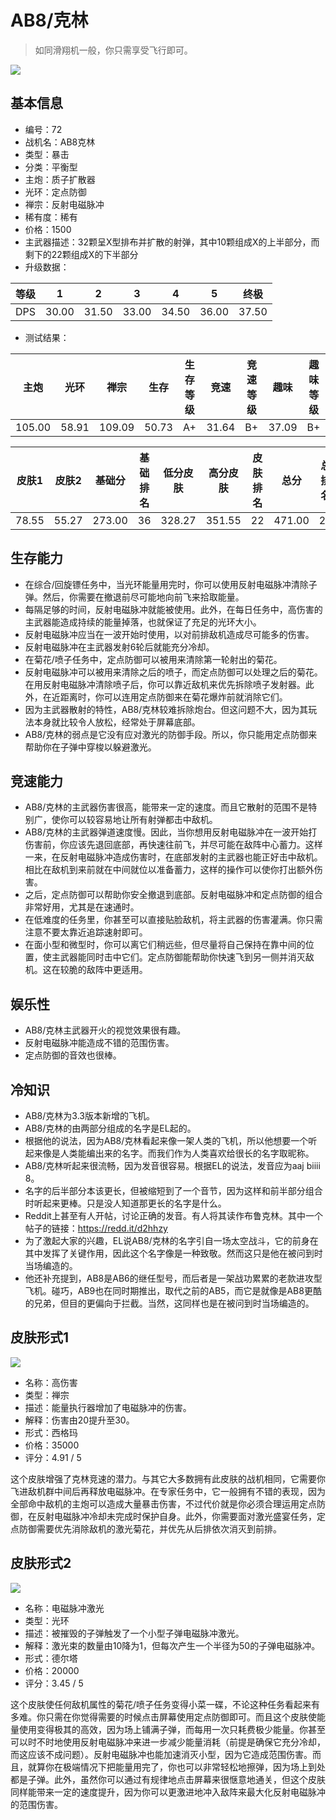 # AB8/克林

> 如同滑翔机一般，你只需享受飞行即可。

<img src="/ships/ship_72.png" style={{zoom:1}}/>

## 基本信息

- 编号：72
- 战机名：AB8克林
- 类型：暴击
- 分类：平衡型
- 主炮：质子扩散器
- 光环：定点防御
- 禅宗：反射电磁脉冲
- 稀有度：稀有
- 价格：1500
- 主武器描述：32颗呈X型排布并扩散的射弹，其中10颗组成X的上半部分，而剩下的22颗组成X的下半部分
- 升级数据：

| 等级 | 1 | 2 | 3 | 4 | 5 | 终极 |
|--|--|--|--|--|--|--|
| DPS | 30.00 | 31.50 | 33.00 | 34.50 | 36.00 | 37.50 |

- 测试结果：

| 主炮 | 光环 | 禅宗 | 生存 | 生存等级 | 竞速 | 竞速等级 | 趣味 | 趣味等级 |
|--|--|--|--|--|--|--|--|--|
| 105.00 | 58.91 | 109.09 | 50.73 | A+ | 31.64 | B+ | 37.09 | B+ |

| 皮肤1 | 皮肤2 | 基础分 | 基础排名 | 低分皮肤 | 高分皮肤 | 皮肤排名 | 总分 | 总排名 |
|--|--|--|--|--|--|--|--|--|
| 78.55 | 55.27 | 273.00 | 36 | 328.27 | 351.55 | 22 | 471.00 | 20 |

## 生存能力

- 在综合/回旋镖任务中，当光环能量用完时，你可以使用反射电磁脉冲清除子弹。然后，你需要在撤退前尽可能地向前飞来拾取能量。
- 每隔足够的时间，反射电磁脉冲就能被使用。此外，在每日任务中，高伤害的主武器能造成持续的能量掉落，也就保证了充足的光环大小。
- 反射电磁脉冲应当在一波开始时使用，以对前排敌机造成尽可能多的伤害。
- 反射电磁脉冲在主武器发射6轮后就能充分冷却。
- 在菊花/喷子任务中，定点防御可以被用来清除第一轮射出的菊花。
- 反射电磁脉冲可以被用来清除之后的喷子，而定点防御可以处理之后的菊花。在用反射电磁脉冲清除喷子后，你可以靠近敌机来优先拆除喷子发射器。此外，在近距离时，你可以连用定点防御来在菊花爆炸前就消除它们。
- 因为主武器散射的特性，AB8/克林较难拆除炮台。但这问题不大，因为其玩法本身就比较令人放松，经常处于屏幕底部。
- AB8/克林的弱点是它没有应对激光的防御手段。所以，你只能用定点防御来帮助你在子弹中穿梭以躲避激光。

## 竞速能力

- AB8/克林的主武器伤害很高，能带来一定的速度。而且它散射的范围不是特别广，使你可以较容易地让所有射弹都击中敌机。
- AB8/克林的主武器弹道速度慢。因此，当你想用反射电磁脉冲在一波开始打伤害前，你应该先退回底部，再快速往前飞，并尽可能在敌阵中心蓄力。这样一来，在反射电磁脉冲造成伤害时，在底部发射的主武器也能正好击中敌机。相比在敌机到来前就在中间就位以准备蓄力，这样的操作可以使你打出额外伤害。
- 之后，定点防御可以帮助你安全撤退到底部。反射电磁脉冲和定点防御的组合非常好用，尤其是在速通时。
- 在低难度的任务里，你甚至可以直接贴脸敌机，将主武器的伤害灌满。你只需注意不要太靠近追踪速射即可。
- 在面小型和微型时，你可以离它们稍远些，但尽量将自己保持在靠中间的位置，使主武器能同时击中它们。定点防御能帮助你快速飞到另一侧并消灭敌机。这在较脆的敌阵中更适用。

## 娱乐性

- AB8/克林主武器开火的视觉效果很有趣。
- 反射电磁脉冲能造成不错的范围伤害。
- 定点防御的音效也很棒。

## 冷知识

- AB8/克林为3.3版本新增的飞机。
- AB8/克林的由两部分组成的名字是EL起的。
- 根据他的说法，因为AB8/克林看起来像一架人类的飞机，所以他想要一个听起来像是人类能编出来的名字。而我们作为人类喜欢给很长的名字取昵称。
- AB8/克林听起来很流畅，因为发音很容易。根据EL的说法，发音应为aaj biiii 8。
- 名字的后半部分本该更长，但被缩短到了一个音节，因为这样和前半部分组合时听起来更棒。只是没人知道那更长的名字是什么。
- Reddit上甚至有人开帖，讨论正确的发音。有人将其读作布鲁克林。其中一个帖子的链接：https://redd.it/d2hhzy
- 为了激起大家的兴趣，EL说AB8/克林的名字引自一场太空战斗，它的前身在其中发挥了关键作用，因此这个名字像是一种致敬。然而这只是他在被问到时当场编造的。
- 他还补充提到，AB8是AB6的继任型号，而后者是一架战功累累的老款进攻型飞机。碰巧，AB9也在同时期推出，取代之前的AB5，而它是就像是AB8更酷的兄弟，但目的更偏向于拦截。当然，这同样也是在被问到时当场编造的。


## 皮肤形式1

<img src="/ships/ship_72_apex_1.png" style={{zoom:1}}/>

- 名称：高伤害
- 类型：禅宗
- 描述：能量执行器增加了电磁脉冲的伤害。
- 解释：伤害由20提升至30。
- 形式：西格玛
- 价格：35000
- 评分：4.91 / 5

这个皮肤增强了克林竞速的潜力。与其它大多数拥有此皮肤的战机相同，它需要你飞进敌机群中间后再释放电磁脉冲。在专家任务中，它一般拥有不错的表现，因为全部命中敌机的主炮可以造成大量暴击伤害，不过代价就是你必须合理运用定点防御，在反射电磁脉冲冷却未完成时保护自身。此外，你需要面对激光盛宴任务，定点防御需要优先消除敌机的激光菊花，并优先从后排依次消灭到前排。

## 皮肤形式2

<img src="/ships/ship_72_apex_2.png" style={{zoom:1}}/>

- 名称：电磁脉冲激光
- 类型：光环
- 描述：被摧毁的子弹触发了一个小型子弹电磁脉冲激光。
- 解释：激光束的数量由10降为1，但每次产生一个半径为50的子弹电磁脉冲。
- 形式：德尔塔
- 价格：20000
- 评分：3.45 / 5

这个皮肤使任何敌机属性的菊花/喷子任务变得小菜一碟，不论这种任务看起来有多难。你只需在你觉得需要的时候点击屏幕使用定点防御即可。而且这个皮肤使能量使用变得极其的高效，因为场上铺满子弹，而每用一次只耗费极少能量。你甚至可以时不时地使用反射电磁脉冲来进一步减少能量消耗（前提是确保它充分冷却，而这应该不成问题）。反射电磁脉冲也能加速消灭小型，因为它造成范围伤害。而且，就算你在极端情况下把能量用完了，你也可以非常轻松地擦弹，因为场上到处都是子弹。此外，虽然你可以通过有规律地点击屏幕来很惬意地通关，但这个皮肤同样能带来一定的速度提升，因为你可以更激进地冲入敌阵来最大化反射电磁脉冲的范围伤害。
